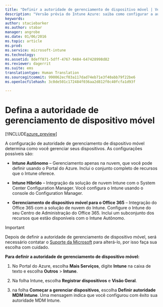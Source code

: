 ```yaml
---
title: "Definir a autoridade de gerenciamento de dispositivo móvel | Versão prévia do Intune Azure | Microsoft Docs"
description: "Versão prévia do Intune Azure: saiba como configurar a autoridade de gerenciamento de dispositivo móvel no Intune. "
keywords: 
author: staciebarker
ms.author: stabar
manager: angrobe
ms.date: 01/06/2016
ms.topic: article
ms.prod: 
ms.service: microsoft-intune
ms.technology: 
ms.assetid: 8deff871-5dff-4767-9484-647428998d82
ms.reviewer: dagerrit
ms.suite: ems
translationtype: Human Translation
ms.sourcegitcommit: 990062ecf03a117dad74eb71e3f40abb79f22be6
ms.openlocfilehash: 3c0de501c172484f036aa2d812f0c40fcfa1d93f

---
```


# <a name="set-the-mobile-device-management-authority"></a>Defina a autoridade de gerenciamento de dispositivo móvel 

[!INCLUDE[azure_preview](../includes/azure_preview.md)]

A configuração de autoridade de gerenciamento de dispositivo móvel determina como você gerenciar seus dispositivos. As configurações possíveis são:

- **Intune Autônomo** – Gerenciamento apenas na nuvem, que você pode definir usando o Portal do Azure. Inclui o conjunto completo de recursos que o Intune oferece.

- **Intune Híbrido** – Integração da solução de nuvem Intune com o System Center Configuration Manager. Você configura o Intune usando o console do Configuration Manager.

- **Gerenciamento de dispositivo móvel para o Office 365** – Integração do Office 365 com a solução de nuvem do Intune. Configure o Intune do seu Centro de Administração do Office 365. Inclui um subconjunto dos recursos que estão disponíveis com o Intune Autônomo.

>[!IMPORTANT]
>Depois de definir a autoridade de gerenciamento de dispositivo móvel, será necessário contatar o [Suporte da Microsoft](https://docs.microsoft.com/intune/troubleshoot/how-to-get-support-for-microsoft-intune) para alterá-lo, por isso faça sua escolha com cuidado.

**Para definir a autoridade de gerenciamento de dispositivo móvel:**

1. No Portal do Azure, escolha **Mais Serviços**, digite **Intune** na caixa de texto e escolha **Outros** > **Intune**.

2. Na folha Intune, escolha **Registrar dispositivos** e **Visão Geral**.

3. na folha **Começar a gerenciar dispositivos**, escolha **Definir autoridade MDM Intune**. Uma mensagem indica que você configurou com êxito sua autoridade MDM Intune.



<!--HONumber=Feb17_HO1-->


